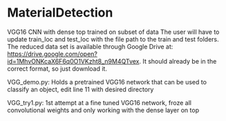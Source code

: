 # MaterialDetection
VGG16 CNN with dense top trained on subset of data
The user will have to update train_loc and test_loc with the file path to the train and test folders.
The reduced data set is available through Google Drive at:
https://drive.google.com/open?id=1MhvONKcaX6F6q0O1VKzht8_n9M4QTvex.
It should already be in the correct format, so just download it.

VGG_demo.py:
Holds a pretrained VGG16 network that can be used to classify an object, edit line 11 with desired directory

VGG_try1.py:
1st attempt at a fine tuned VGG16 network, froze all convolutional weights and only working with the dense layer on top
